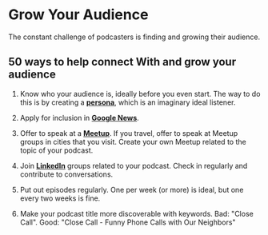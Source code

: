 Grow Your Audience
=======

The constant challenge of podcasters is finding and growing their audience.

## 50 ways to help connect With and grow your audience

1. Know who your audience is, ideally before you even start.  The way to do this is by creating a [**persona**](https://en.wikipedia.org/wiki/Persona#In_marketing), which is an imaginary ideal listener. 

1. Apply for inclusion in [**Google News**](https://partnerdash.google.com/partnerdash/d/news#p:id=pfehome).

1. Offer to speak at a [**Meetup**](meetup.com). If you travel, offer to speak at Meetup groups in cities that you visit. Create your own Meetup related to the topic of your podcast. 

1. Join [**LinkedIn**](linkedin.com) groups related to your podcast. Check in regularly and contribute to conversations.

1. Put out episodes regularly. One per week (or more) is ideal, but one every two weeks is fine.

1. Make your podcast title more discoverable with keywords. Bad: "Close Call". Good: "Close Call - Funny Phone Calls with Our Neighbors"

